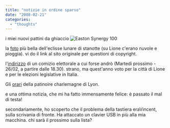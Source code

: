 ```yaml
---
title: "notizie in ordine sparso"
date: "2008-02-21"
categories: 
  - "thoughts"
---
```


i miei nuovi pattini da ghiaccio ![Easton Synergy 100](images/syn100ihs.jpg)

la [foto](http://wvs.topleftpixel.com/08/02/21/  "eclissi lunare - 36 clips") più bella dell'eclisse lunare di stanotte (su Lione c'erano nuvole e pioggia). vi do il link al sito originale per questioni di copyright.

l'[indirizzo](http://maps.google.fr/maps?f=q&hl=fr&geocode=&q=8,rue+de+la+madeleine+69007+lyon&sll=47.15984,2.988281&sspn=10.92251,20.566406&ie=UTF8&t=h&z=16) di un comizio elettorale a cui forse andrò (Martedì prossimo - 26/02, a partire dalle 18.30). strano, ma quest'anno voto per la città di Lione e per le elezioni legislative in Italia.

Gli [orari](http://www.lyon.fr/vdl/sections/fr/sports_loisirs/patinoires/entite?entiteId=1473) della patinoire charlemagne di Lyon.

e una ottima notizia, che mi ha fatto immensamente felice: è passato il mal di testa!

secondariamente, ho scoperto che il problema della tastiera eraVincent, sulla scrivania di fronte. Ha attaccato un clavier USB in più alla mia macchina. chi sarà il prossimo sulla lista?
